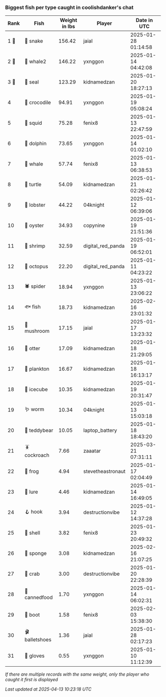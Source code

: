 ### Biggest fish per type caught in coolishdanker's chat
| Rank | Fish | Weight in lbs | Player | Date in UTC |
|------|--------|-----------|---------|------|
| 1 🥇  | 🐍 snake | 156.42 | jaial | 2025-01-28 01:14:58 |
| 2 🥈  | 🐋 whale2 | 146.22 | yxnggon | 2025-01-14 04:42:08 |
| 3 🥉  | 🦭 seal | 123.29 | kidnamedzan | 2025-01-20 18:27:13 |
| 4  | 🐊 crocodile | 94.91 | yxnggon | 2025-01-19 05:08:24 |
| 5  | 🦑 squid | 75.28 | fenix8 | 2025-01-13 22:47:59 |
| 6  | 🐬 dolphin | 73.65 | yxnggon | 2025-01-14 01:02:10 |
| 7  | 🐳 whale | 57.74 | fenix8 | 2025-01-13 06:38:53 |
| 8  | 🐢 turtle | 54.09 | kidnamedzan | 2025-01-21 02:26:42 |
| 9  | 🦞 lobster | 44.22 | 04knight | 2025-01-12 06:39:06 |
| 10  | 🦪 oyster | 34.93 | copynine | 2025-01-19 21:51:36 |
| 11  | 🦐 shrimp | 32.59 | digital_red_panda | 2025-01-19 06:52:01 |
| 12  | 🐙 octopus | 22.20 | digital_red_panda | 2025-01-11 04:23:22 |
| 13  | 🕷️ spider | 18.94 | yxnggon | 2025-01-13 23:06:22 |
| 14  | 🐟 fish | 18.73 | kidnamedzan | 2025-02-16 23:01:32 |
| 15  | 🍄 mushroom | 17.15 | jaial | 2025-01-17 13:23:32 |
| 16  | 🦦 otter | 17.09 | kidnamedzan | 2025-01-18 21:29:05 |
| 17  | 🦠 plankton | 16.67 | kidnamedzan | 2025-01-18 16:13:17 |
| 18  | 🧊 icecube | 10.35 | kidnamedzan | 2025-01-19 20:31:47 |
| 19  | 🪱 worm | 10.34 | 04knight | 2025-01-13 15:03:18 |
| 20  | 🧸 teddybear | 10.05 | laptop_battery | 2025-01-18 18:43:20 |
| 21  | 🪳 cockroach | 7.66 | zaaatar | 2025-03-21 07:31:11 |
| 22  | 🐸 frog | 4.94 | stevetheastronaut | 2025-01-17 02:04:49 |
| 23  | 🎏 lure | 4.46 | kidnamedzan | 2025-01-14 16:49:05 |
| 24  | 🪝 hook | 3.94 | destructionvibe | 2025-01-12 14:37:28 |
| 25  | 🐚 shell | 3.82 | fenix8 | 2025-01-23 20:49:32 |
| 26  | 🧽 sponge | 3.08 | kidnamedzan | 2025-02-16 21:07:25 |
| 27  | 🦀 crab | 3.00 | destructionvibe | 2025-01-20 22:28:39 |
| 28  | 🥫 cannedfood | 1.70 | yxnggon | 2025-01-14 06:02:31 |
| 29  | 👢 boot | 1.58 | fenix8 | 2025-02-03 15:38:30 |
| 30  | 🩰 balletshoes | 1.36 | jaial | 2025-01-28 02:17:23 |
| 31  | 🧤 gloves | 0.55 | yxnggon | 2025-01-10 11:12:39 |

_If there are multiple records with the same weight, only the player who caught it first is displayed_

_Last updated at 2025-04-13 10:23:18 UTC_